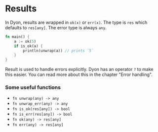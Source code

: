 # Results

In Dyon, results are wrapped in `ok(x)` or `err(x)`.
The type is `res` which defaults to `res[any]`.
The error type is always `any`.

```rust
fn main() {
    a := ok(5)
    if is_ok(a) {
        println(unwrap(a)) // prints `5`
    }
}
```

Result is used to handle errors explicitly.
Dyon has an operator `?` to make this easier.
You can read more about this in the chapter "Error handling".

### Some useful functions

- `fn unwrap(any) -> any`
- `fn unwrap_err(any) -> any`
- `fn is_ok(res[any]) -> bool`
- `fn is_err(res[any]) -> bool`
- `fn ok(any) -> res[any]`
- `fn err(any) -> res[any]`
